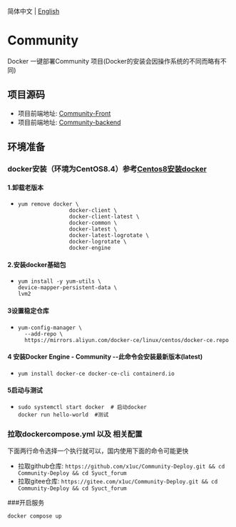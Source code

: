 简体中文 | [English](https://github.com/x1uc/Community-Deploy/blob/main/README.en.md)

# Community
Docker 一键部署Community 项目(Docker的安装会因操作系统的不同而略有不同)
## 项目源码
- 项目前端地址: [Community-Front](https://github.com/x1uc/Community-front)
- 项目前端地址: [Community-backend](https://github.com/x1uc/Community-backend)
## 环境准备
### docker安装（环境为CentOS8.4）参考[Centos8安装docker](https://developer.aliyun.com/article/748412)
#### 1.卸载老版本
- ```
  yum remove docker \
                  docker-client \
                  docker-client-latest \
                  docker-common \
                  docker-latest \
                  docker-latest-logrotate \
                  docker-logrotate \
                  docker-engine
  ```
#### 2.安装docker基础包
- ```
  yum install -y yum-utils \
  device-mapper-persistent-data \
  lvm2
  ```
#### 3设置稳定仓库
- ```
  yum-config-manager \
    --add-repo \
    https://mirrors.aliyun.com/docker-ce/linux/centos/docker-ce.repo
  ```
#### 4 安装Docker Engine - Community --此命令会安装最新版本(latest)
- ```
  yum install docker-ce docker-ce-cli containerd.io
  ```
#### 5启动与测试
- ```
  sudo systemctl start docker  # 启动docker
  docker run hello-world  #测试
  ```
### 拉取dockercompose.yml 以及 相关配置
下面两行命令选择一个执行就可以，国内使用下面的命令可能更快
- 拉取github仓库: ```https://github.com/x1uc/Community-Deploy.git && cd Community-Deploy && cd Syuct_forum```
- 拉取gitee仓库:  ```https://gitee.com/x1uc/Community-Deploy.git && cd Community-Deploy && cd Syuct_forum```

###开启服务
```
docker compose up
```






